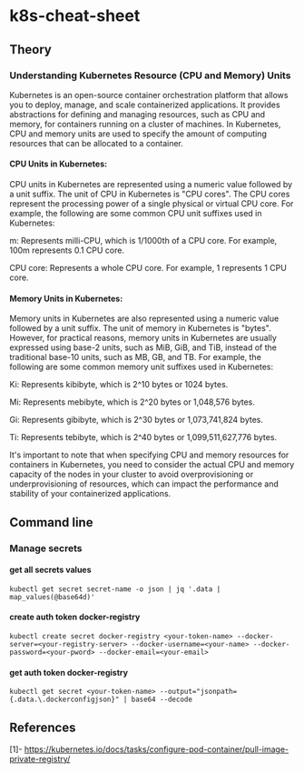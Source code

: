 # k8s-cheat-sheet

## Theory

### Understanding Kubernetes Resource (CPU and Memory) Units

Kubernetes is an open-source container orchestration platform that allows you to deploy, manage, and scale containerized applications. It provides abstractions for defining and managing resources, such as CPU and memory, for containers running on a cluster of machines. In Kubernetes, CPU and memory units are used to specify the amount of computing resources that can be allocated to a container.

#### CPU Units in Kubernetes:

CPU units in Kubernetes are represented using a numeric value followed by a unit suffix. The unit of CPU in Kubernetes is "CPU cores". The CPU cores represent the processing power of a single physical or virtual CPU core. For example, the following are some common CPU unit suffixes used in Kubernetes:

m: Represents milli-CPU, which is 1/1000th of a CPU core. For example, 100m represents 0.1 CPU core.

CPU core: Represents a whole CPU core. For example, 1 represents 1 CPU core.

#### Memory Units in Kubernetes:

Memory units in Kubernetes are also represented using a numeric value followed by a unit suffix. The unit of memory in Kubernetes is "bytes". However, for practical reasons, memory units in Kubernetes are usually expressed using base-2 units, such as MiB, GiB, and TiB, instead of the traditional base-10 units, such as MB, GB, and TB. For example, the following are some common memory unit suffixes used in Kubernetes:

Ki: Represents kibibyte, which is 2^10 bytes or 1024 bytes.

Mi: Represents mebibyte, which is 2^20 bytes or 1,048,576 bytes.

Gi: Represents gibibyte, which is 2^30 bytes or 1,073,741,824 bytes.

Ti: Represents tebibyte, which is 2^40 bytes or 1,099,511,627,776 bytes.

It's important to note that when specifying CPU and memory resources for containers in Kubernetes, you need to consider the actual CPU and memory capacity of the nodes in your cluster to avoid overprovisioning or underprovisioning of resources, which can impact the performance and stability of your containerized applications.


## Command line

### Manage secrets
#### get all secrets values 
```
kubectl get secret secret-name -o json | jq '.data | map_values(@base64d)'
```

#### create auth token docker-registry
```
kubectl create secret docker-registry <your-token-name> --docker-server=<your-registry-server> --docker-username=<your-name> --docker-password=<your-pword> --docker-email=<your-email>
```

#### get auth token docker-registry
```
kubectl get secret <your-token-name> --output="jsonpath={.data.\.dockerconfigjson}" | base64 --decode
```
## References

[1]- https://kubernetes.io/docs/tasks/configure-pod-container/pull-image-private-registry/
